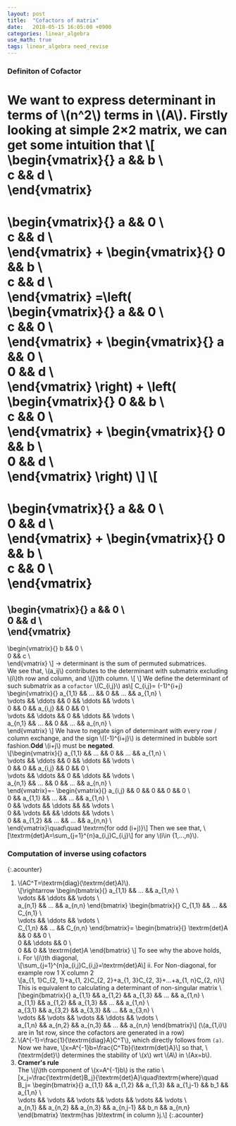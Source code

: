 ```yaml
---
layout: post
title:  "Cofactors of matrix"
date:   2018-05-15 16:05:00 +0900
categories: linear_algebra
use_math: true
tags: linear_algebra need_revise
---
```


### Definiton of Cofactor
We want to express determinant in terms of \\(n^2\\) terms in \\(A\\). Firstly looking at simple 2×2 matrix, we can get some intuition that
\\[
\begin{vmatrix}{}
	a && b \\\
	c && d \\\
\end{vmatrix}
=
\begin{vmatrix}{}
	a && 0 \\\
	c && d \\\
\end{vmatrix}
+
\begin{vmatrix}{}
	0 && b \\\
	c && d \\\
\end{vmatrix}
=\left(
\begin{vmatrix}{}
	a && 0 \\\
	c && 0 \\\
\end{vmatrix}
+
\begin{vmatrix}{}
	a && 0 \\\
	0 && d \\\
\end{vmatrix}
\right)
+
\left(
\begin{vmatrix}{}
	0 && b \\\
	c && 0 \\\
\end{vmatrix}
+
\begin{vmatrix}{}
	0 && b \\\
	0 && d \\\
\end{vmatrix}
\right)
\\]
\\[
=
\begin{vmatrix}{}
	a && 0 \\\
	0 && d \\\
\end{vmatrix}
+
\begin{vmatrix}{}
	0 && b \\\
	c && 0 \\\
\end{vmatrix}
=
\begin{vmatrix}{}
	a && 0 \\\
	0 && d \\\
\end{vmatrix}
-
\begin{vmatrix}{}
	b && 0 \\\
	0 && c \\\
\end{vmatrix}
\\]
→ determinant is the sum of permuted submatrices.  
We see that, \\(a_ij\\) contributes to the determinant with submatrix excluding \\(i\\)th row and column, and \\(j\\)th column. 
\\[
\\]
We define the determinant of such submatrix as a `cofactor` \\(C_\{i,j\}\\) as\\[
C_\{i,j\}= (-1)^\{i+j\}
\begin{vmatrix}\{\}
	a_\{1,1\} && ...    && 0 			&& ...			&& a_\{1,n\}	\\\
	\vdots    && \ddots && 0 		 	&& \ddots 		&& \vdots  		\\\
	0 		  && 0 		&& a_\{i,j\} 	&& 0 			&& 0			\\\
	\vdots    && \ddots && 0 		 	&& \ddots 		&& 	\vdots 		\\\
	a_\{n,1\} && ... 	&& 0 		 	&& ...	 		&& a_\{n,n\} 	\\\
\end{vmatrix}
\\]
We have to negate sign of determinant with every row / column exchange, and the sign \\((-1)^\{i+j\}\\) is determined in bubble sort fashion.__Odd__ \\(i+j\\) must be __negated__.  
\\[\begin{vmatrix}\{\}
	a_\{1,1\} && ...    && 0 			&& ...			&& a_\{1,n\}	\\\
	\vdots    && \ddots && 0 		 	&& \ddots 		&& \vdots  		\\\
	0 		  && 0 		&& a_\{i,j\} 	&& 0 			&& 0			\\\
	\vdots    && \ddots && 0 		 	&& \ddots 		&& 	\vdots 		\\\
	a_\{n,1\} && ... 	&& 0 		 	&& ...	 		&& a_\{n,n\} 	\\\
\end{vmatrix}=-
\begin{vmatrix}\{\}
	a_\{i,j\} && 0	    	&& 0 		&& 0 		&& 0			\\\
	0    	  && a_\{1,1\} 	&& ...  	&&  ...		&&	a_\{1,n\}	\\\
	0 		  && \vdots 	&& \ddots	&& 			&&	\vdots 		\\\
	0 		  && \vdots 	&& 			&& \ddots	&&	\vdots 		\\\
	0		  && a_\{1,2\} 	&& ...	 	&& 	...		&& a_\{n,n\} 	\\\
\end{vmatrix}\quad\quad \textrm\{for odd (i+j)\}\\]
Then we see that, 
\\[\textrm\{det\}A=\sum_\{j=1\}^\{n\}a_\{i,j\}C_\{i,j\}\\]
for any \\(i\in \{1,...,n\}\\).


### Computation of inverse using cofactors
{:.acounter}
1. \\(AC^T=\textrm\{diag\}(\textrm\{det\}A)\\).  
\\[\rightarrow
\begin\{bmatrix\}\{\}
a_\{1,1\} && ... && a_\{1,n\} \\\
\vdots && \ddots && \vdots \\\
a_\{n,1\} && ... && a_\{n,n\} 
\end\{bmatrix\}
\begin\{bmatrix\}\{\}
C_\{1,1\} && ... && C_\{n,1\} \\\
\vdots && \ddots && \vdots \\\
C_\{1,n\} && ... && C_\{n,n\} 
\end\{bmatrix\}=
\begin\{bmatrix\}\{\}
\textrm\{det\}A && 0 && 0 \\\
0 && \ddots && 0 \\\
0 && 0 && \textrm\{det\}A 
\end\{bmatrix\}
\\]
To see why the above holds,  
i. For \\(i\\)th diagonal,  
\\[\sum_\{j=1\}^\{n\}a_\{i,j\}C_\{i,j\}=\textrm\{det\}A\\]
ii. For Non-diagonal, for example row 1 X column 2  
\\[a_\{1, 1\}C_\{2, 1\}+a_\{1, 2\}C_\{2, 2\}+a_\{1, 3\}C_\{2, 3\}+...+a_\{1, n\}C_\{2, n\}\\]
This is equivalent to calculating a determinant of non-singular matrix
\\[\begin\{bmatrix\}\{\}
a_\{1,1\} 	&& a_\{1,2\} && a_\{1,3\} && ... && a_\{1,n\} \\\
a_\{1,1\} 	&& a_\{1,2\} && a_\{1,3\} && ... && a_\{1,n\} \\\
a_\{3,1\} 	&& a_\{3,2\} && a_\{3,3\} && ... && a_\{3,n\} \\\
\vdots 		&& \vdots 	 && \vdots 	  && \ddots && \vdots \\\
a_\{1,n\} 	&& a_\{n,2\} && a_\{n,3\} && ... && a_\{n,n\}
\end\{bmatrix\}\\] (\\(a_\{1,i\}\\) are in 1st row, since the cofactors are generated in a row)
2. \\(A^\{-1\}=\frac\{1\}\{\textrm\{diag\}A\}C^T\\), which directly follows from `(a)`.  
Now we have,
\\[x=A^\{-1\}b=\frac\{C^Tb\}\{\textrm\{det\}A\}\\]
so that, \\(\textrm\{det\}\\) determines the stability of \\(x\\) wrt \\(A\\) in \\(Ax=b\\).
3. __Cramer's rule__  
The \\(j\\)th component of \\(x=A^\{-1\}b\\) is the ratio
\\[x_j=\frac\{\textrm\{det\}B_j\}\{\textrm\{det\}A\}\quad\textrm\{where\}\quad B_j=
\begin\{bmatrix\}\{\}
a_\{1,1\} 	&& a_\{1,2\} && a_\{1,3\} && a_\{1,j-1\} && b_1		&& a_\{1,n\} \\\
\vdots 		&& \vdots 	 && \vdots 	  && \vdots 	 && \vdots  && \vdots \\\
a_\{n,1\} 	&& a_\{n,2\} && a_\{n,3\} && a_\{n,j-1\} && b_n		&& a_\{n,n\}
\end\{bmatrix\}
\textrm\{has \}b\textrm\{ in column \}j.\\]
{:.acounter}
